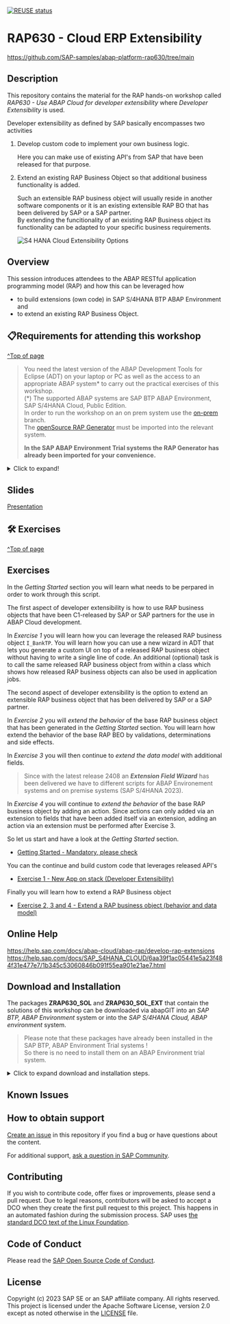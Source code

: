 [![REUSE status](https://api.reuse.software/badge/github.com/SAP-samples/abap-platform-rap630)](https://api.reuse.software/info/github.com/SAP-samples/abap-platform-rap630)

# RAP630 - Cloud ERP Extensibility
https://github.com/SAP-samples/abap-platform-rap630/tree/main

## Description

This repository contains the material for the RAP hands-on workshop called _RAP630 - Use ABAP Cloud for developer extensibility_ where _Developer Extensibility_ is used.  

Developer extensibility as defined by SAP basically encompasses two activities 

1. Develop custom code to implement your own business logic.   

   Here you can make use of existing API's from SAP that have been released for that purpose.
   
3. Extend an existing RAP Business Object so that additional business functionality is added.

   Such an extensible RAP business object will usually reside in another software components or it is an existing extensible RAP BO that has been delivered by SAP or a SAP partner.  
   By extending the funcitionality of an existing RAP Business object its functionality can be adapted to your specific business requirements.

   ![S4 HANA Cloud Extensibility Options](images/Scenario_Overview.png)

## Overview

This session introduces attendees to the ABAP RESTful application programming model (RAP) and how this can be leveraged how
- to build extensions (own code) in SAP S/4HANA BTP ABAP Environment and  
- to extend an existing RAP Business Object.   

## 📋Requirements for attending this workshop 
[^Top of page](#)

> You need the latest version of the ABAP Development Tools for Eclipse (ADT) on your laptop or PC as well as the access to an appropriate ABAP system* to carry out the practical exercises of this workshop.  
>   (*) The supported ABAP systems are SAP BTP ABAP Environment, SAP S/4HANA Cloud, Public Edition.   
> In order to run the workshop on an on prem system use the [on-prem]([https://github.com/SAP-samples/abap-platform-rap630/tree/on-prem) branch.  
> The [openSource RAP Generator](https://github.com/SAP-samples/cloud-abap-rap) must be imported into the relevant system.   
> 
> **In the SAP ABAP Environment Trial systems the RAP Generator has already been imported for your convenience.**  

<details>
  <summary>Click to expand!</summary>

The requirements to follow the exercises in this repository are:
1. [Install the latest Eclipse platform and the latest ABAP Development Tools (ADT) plugin](https://developers.sap.com/tutorials/abap-install-adt.html)
2. [Create an user on the SAP BTP, ABAP environment Trial](https://developers.sap.com/tutorials/abap-environment-trial-onboarding.html) (_Read exception below_)
3. [Create an ABAP Cloud Project](https://developers.sap.com/tutorials/abap-environment-create-abap-cloud-project.html)

>> ⚠ **Exception regarding SAP-led events such as "ABAP Developer Day" and "SAP CodeJam"**:   
>> → A dedicated ABAP system with pre-generated packages for the hands-on workshop participants will be provided.   
>> → Access to the system details for this on-site workshop will be provided by the instructors during the session.    
</details>


## Slides
[Presentation](https://github.com/SAP-samples/abap-platform-rap630/blob/main/slides/RAP630_RAP_Extensibility_2405.pdf) 

## 🛠 Exercises
[^Top of page](#)

## Exercises

In the _Getting Started_ section you will learn what needs to be perpared in order to work through this script.

The first aspect of developer extensibility is how to use RAP business objects that have been C1-released by SAP or SAP partners for the use in ABAP Cloud development.   

In _Exercise 1_ you will learn how you can leverage the released RAP business object `I_BankTP`. You will learn how you can use a new wizard in ADT that lets you generate a custom UI on top of a released RAP business object without having to write a single line of code. An additional (optional) task is to call the same released RAP business object from within a class which shows how released RAP business objects can also be used in application jobs.

The second aspect of developer extensibility is the option to extend an extensible RAP business object that has been delivered by SAP or a SAP partner.  

In _Exercise 2_ you will _extend the behavior_ of the base RAP business object that has been generated in the _Getting Started_ section. You will learn how extend the behavior of the base RAP BEO by validations, determinations and side effects. 

In _Exercise 3_ you will then continue to _extend the data model_ with additional fields. 

> Since with the latest release 2408 an **_Extension Field Wizard_** has been delivered we have to different scripts for ABAP Environement systems and on premise systems (SAP S/4HANA 2023). 

In _Exercise 4_ you will continue to _extend the behavior_ of the base RAP business object by adding an action. Since actions can only added via an extension to fields that have been added itself via an extension, adding an action via an extension must be performed after Exercise 3.   

So let us start and have a look at the _Getting Started_ section.

- [Getting Started - Mandatory, please check](exercises/ex0/)

You can the continue and build custom code that leverages released API's

   -  [Exercise 1 - New App on stack (Developer Extensibility)](exercises/ex1/)

Finally you will learn how to extend a RAP Business object   

   - [Exercise 2, 3 and 4 - Extend a RAP business object (behavior and data model)](exercises/ex2/README_235.md)

## Online Help

https://help.sap.com/docs/abap-cloud/abap-rap/develop-rap-extensions
https://help.sap.com/docs/SAP_S4HANA_CLOUD/6aa39f1ac05441e5a23f484f31e477e7/1b345c53060846b091f55ea901e21ae7.html

## Download and Installation

The packages **ZRAP630_SOL** and **ZRAP630_SOL_EXT** that contain the solutions of this workshop can be downloaded via abapGIT into an *SAP BTP, ABAP Environment* system or into the *SAP S/4HANA Cloud, ABAP environment* system.

> Please note that these packages have already been installed in the SAP BTP, ABAP Environment Trial systems !   
> So there is no need to install them on an ABAP Environment trial system.   

<details>
  <summary>Click to expand download and installation steps.</summary>

  The steps to download and install the package of the base RAP business object can be found here:   
   
1. Create a package **'ZRAP630_SOL'** with **'ZLOCAL'** as the superpackage.  
2. Link this package with the URL of the RAP630 GitHub repository `https://github.com/SAP-samples/abap-platform-rap630`.
3. Use the branch `main`.
4. Pull changes.
5. Use mass activation to activate the objects that have been imported in step 3.
6. Publish the service binding `ZRAP630UI_SHOP_O4_SOL`.

   After you have performed the aforementioned steps you can continue to download the solution package of the extension project **ZRAP630_SOL_EXT**.

   Since these are stored for technical reasons in another Github repository **abap-platform-rap630-ext** you have to
   to download the source from that repository 'https://github.com/SAP-samples/abap-platform-rap630-ext'.
   
   
</details>

## Known Issues
<!-- You may simply state "No known issues. -->

## How to obtain support
[Create an issue](https://github.com/SAP-samples/<repository-name>/issues) in this repository if you find a bug or have questions about the content.
 
For additional support, [ask a question in SAP Community](https://answers.sap.com/questions/ask.html).

## Contributing
If you wish to contribute code, offer fixes or improvements, please send a pull request. Due to legal reasons, contributors will be asked to accept a DCO when they create the first pull request to this project. This happens in an automated fashion during the submission process. SAP uses [the standard DCO text of the Linux Foundation](https://developercertificate.org/).

## Code of Conduct
Please read the [SAP Open Source Code of Conduct](https://github.com/SAP-samples/.github/blob/main/CODE_OF_CONDUCT.md).

## License
Copyright (c) 2023 SAP SE or an SAP affiliate company. All rights reserved. This project is licensed under the Apache Software License, version 2.0 except as noted otherwise in the [LICENSE](LICENSE) file.

